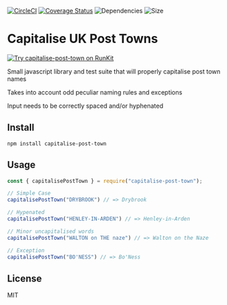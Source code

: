 [![CircleCI](https://circleci.com/gh/ideal-postcodes/capitalise-post-town.svg?style=svg)](https://circleci.com/gh/ideal-postcodes/capitalise-post-town) [![Coverage Status](https://coveralls.io/repos/github/ideal-postcodes/capitalise-post-town/badge.svg?branch=master)](https://coveralls.io/github/ideal-postcodes/capitalise-post-town?branch=master) ![Dependencies](https://img.shields.io/david/ideal-postcodes/capitalise-post-town.svg?style=flat) ![Size](https://img.shields.io/bundlephobia/min/capitalise-post-town.svg?style=flat)

# Capitalise UK Post Towns

[![Try capitalise-post-town on RunKit](https://badge.runkitcdn.com/capitalise-post-town.svg)](https://npm.runkit.com/capitalise-post-town)

Small javascript library and test suite that will properly capitalise post town names

Takes into account odd peculiar naming rules and exceptions

Input needs to be correctly spaced and/or hyphenated

## Install

```
npm install capitalise-post-town
```

## Usage

```javascript
const { capitalisePostTown } = require("capitalise-post-town");

// Simple Case
capitalisePostTown("DRYBROOK") // => Drybrook

// Hypenated
capitalisePostTown("HENLEY-IN-ARDEN") // => Henley-in-Arden

// Minor uncapitalised words
capitalisePostTown("WALTON on THE naze") // => Walton on the Naze

// Exception
capitalisePostTown("BO'NESS") // => Bo'Ness
```

## License

MIT
